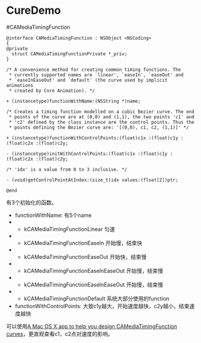 # CureDemo

#CAMediaTimingFunction

```
@interface CAMediaTimingFunction : NSObject <NSCoding>
{
@private
  struct CAMediaTimingFunctionPrivate *_priv;
}

/* A convenience method for creating common timing functions. The
 * currently supported names are `linear', `easeIn', `easeOut' and
 * `easeInEaseOut' and `default' (the curve used by implicit animations
 * created by Core Animation). */

+ (instancetype)functionWithName:(NSString *)name;

/* Creates a timing function modelled on a cubic Bezier curve. The end
 * points of the curve are at (0,0) and (1,1), the two points 'c1' and
 * 'c2' defined by the class instance are the control points. Thus the
 * points defining the Bezier curve are: '[(0,0), c1, c2, (1,1)]' */

+ (instancetype)functionWithControlPoints:(float)c1x :(float)c1y :(float)c2x :(float)c2y;

- (instancetype)initWithControlPoints:(float)c1x :(float)c1y :(float)c2x :(float)c2y;

/* 'idx' is a value from 0 to 3 inclusive. */

- (void)getControlPointAtIndex:(size_t)idx values:(float[2])ptr;

@end
```

有3个初始化的函数。

- functionWithName: 有5个name
- - kCAMediaTimingFunctionLinear	 匀速
- - kCAMediaTimingFunctionEaseIn	 开始慢，结束快
- - kCAMediaTimingFunctionEaseOut	 开始快，结束慢
- - kCAMediaTimingFunctionEaseInEaseOut 开始慢，结束慢
- - kCAMediaTimingFunctionEaseInEaseOut 开始慢，结束慢
- - kCAMediaTimingFunctionDefault	 系统大部分使用的function
- functionWithControlPoints: 大致c1y越大，开始速度越快，c2y越小，结束速度越快

可以使用[A Mac OS X app to help you design CAMediaTimingFunction curves](https://github.com/simonwhitaker/tween-o-matic)，更直观查看c1，c2点对速度的影响。